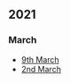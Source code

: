 
## 2021
### March
* [9th March](https://github.com/OpenTechFund/hypha/wiki/Product-Meetings/20210309.md)
* [2nd March](https://github.com/OpenTechFund/hypha/wiki/Product-Meetings/20210302.md)
